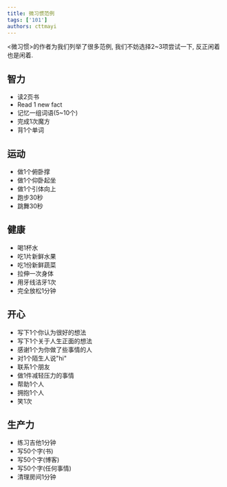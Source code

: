 ```yaml
---
title: 微习惯范例
tags: ['101']
authors: cttmayi
---
```


\<微习惯\>的作者为我们列举了很多范例, 我们不妨选择2~3项尝试一下, 反正闲着也是闲着.

## 智力

*   读2页书
*   Read 1 new fact
*   记忆一组词语(5~10个)
*   完成1次魔方
*   背1个单词

## 运动
*   做1个俯卧撑
*   做1个仰卧起坐
*   做1个引体向上
*   跑步30秒
*   跳舞30秒

## 健康
*   喝1杯水
*   吃1片新鲜水果
*   吃1份新鲜蔬菜
*   拉伸一次身体
*   用牙线洁牙1次
*   完全放松1分钟

## 开心

*   写下1个你认为很好的想法
*   写下1个关于人生正面的想法
*   感谢1个为你做了些事情的人
*   对1个陌生人说"hi"
*   联系1个朋友
*   做1件减轻压力的事情
*   帮助1个人
*   拥抱1个人
*   笑1次

## 生产力

*   练习吉他1分钟
*   写50个字(书)
*   写50个字(博客)
*   写50个字(任何事情)
*   清理房间1分钟